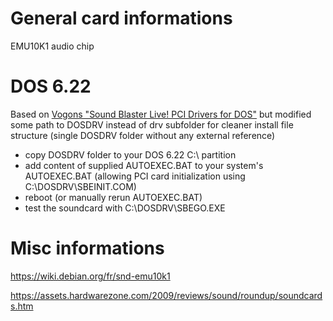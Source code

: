 # General card informations
EMU10K1 audio chip

# DOS 6.22
Based on [Vogons "Sound Blaster Live! PCI Drivers for DOS"](http://vogonsdrivers.com/getfile.php?fileid=52&menustate=0) but modified some path to DOSDRV instead of drv subfolder for cleaner install file structure (single DOSDRV folder without any external reference)
- copy DOSDRV folder to your DOS 6.22 C:\ partition
- add content of supplied AUTOEXEC.BAT to your system's AUTOEXEC.BAT (allowing PCI card initialization using C:\DOSDRV\SBEINIT.COM)
- reboot (or manually rerun AUTOEXEC.BAT)
- test the soundcard with C:\DOSDRV\SBEGO.EXE

# Misc informations
https://wiki.debian.org/fr/snd-emu10k1

https://assets.hardwarezone.com/2009/reviews/sound/roundup/soundcards.htm
